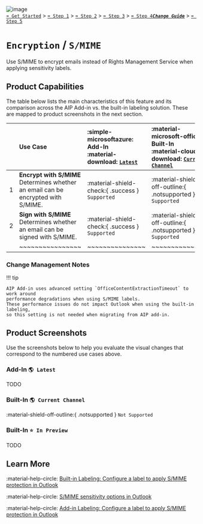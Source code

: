 ![image](https://user-images.githubusercontent.com/43501191/195164735-920ec45a-cd2c-41a1-9d22-6a557ca9ddc3.png)<br>
[`➡️ Get Started`](../../GetStarted.md) > [`➡️ Step 1`](../../AIP2MIPStep1.md) > [`➡️ Step 2`](../../AIP2MIPStep2.md) > [`➡️ Step 3`](../../AIP2MIPStep3.md) > [`➡️ Step 4`](../../AIP2MIPStep4.md)[***`Change Guide`***](../../CompareAIP2MIP.md) > [`➡️ Step 5`](../../AIP2MIPStep5.md)


# `Encryption` / `S/MIME`

Use S/MIME to encrypt emails instead of Rights Management Service when applying sensitivity labels.

## Product Capabilities
The table below lists the main characteristics of this feature and its comparison across the AIP Add-in vs. the built-in labeling solution. These are mapped to product screenshots in the next section. 

|  | Use Case  | :simple-microsoftazure: Add-In<br>:material-download: [`Latest`](https://learn.microsoft.com/en-us/azure/information-protection/rms-client/unifiedlabelingclient-version-release-history)| :material-microsoft-office: Built-In<br>:material-cloud-download: [`Current Channel`](https://learn.microsoft.com/en-us/microsoft-365/compliance/sensitivity-labels-office-apps#support-for-sensitivity-label-capabilities-in-apps) | :material-microsoft-office: Built-In<br>:material-calendar-clock: `Coming Soon` |
| :----                  | :---- | :---- | :---- | :---- | 
| 1 | **Encrypt with S/MIME** <br>Determines whether an email can be encrypted with S/MIME.  | :material-shield-check:{ .success } `Supported`  |  :material-shield-off-outline:{ .notsupported } `Not Supported` | :material-shield-check:{ .success } `Supported` |
| 2 | **Sign with S/MIME** <br>Determines whether an email can be signed with S/MIME.  | :material-shield-check:{ .success } `Supported`  |  :material-shield-off-outline:{ .notsupported } `Not Supported` | :material-shield-check:{ .success } `Supported` |
|  | ~~~~~~~~~~~~~~~~ | ~~~~~~~~~~~~~~~ | ~~~~~~~~~~~~~~~ |  ~~~~~~~~~~~~~~~ | 

### Change Management Notes

!!! tip

    AIP Add-in uses advanced setting `OfficeContentExtractionTimeout` to work around 
    performance degradations when using S/MIME labels. 
    These performance issues do not impact Outlook when using the built-in labeling, 
    so this setting is not needed when migrating from AIP add-in.

## Product Screenshots

Use the screenshots below to help you evaluate the visual changes that correspond to the numbered use cases above. 

### Add-In `🌎 Latest`

TODO

### Built-In `🌎 Current Channel`

:material-shield-off-outline:{ .notsupported } `Not Supported`

### Built-In `⭐ In Preview`

TODO

## Learn More

:material-help-circle: [Built-in Labeling: Configure a label to apply S/MIME protection in Outlook](https://learn.microsoft.com/en-us/microsoft-365/compliance/sensitivity-labels-office-apps#configure-a-label-to-apply-smime-protection-in-outlook)

:material-help-circle: [S/MIME sensitivity options in Outlook](https://insider.office.com/en-us/blog/smime-sensitivity-options-in-outlook)

:material-help-circle: [Add-in Labeling: Configure a label to apply S/MIME protection in Outlook](https://learn.microsoft.com/en-us/azure/information-protection/rms-client/clientv2-admin-guide-customizations#configure-a-label-to-apply-smime-protection-in-outlook)
